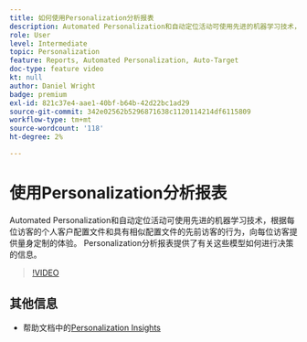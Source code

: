 ```yaml
---
title: 如何使用Personalization分析报表
description: Automated Personalization和自动定位活动可使用先进的机器学习技术，根据每位访客的个人客户配置文件和具有相似配置文件的先前访客的行为，向每位访客提供量身定制的体验。 Personalization分析报表提供了有关这些模型如何进行决策的信息。
role: User
level: Intermediate
topic: Personalization
feature: Reports, Automated Personalization, Auto-Target
doc-type: feature video
kt: null
author: Daniel Wright
badge: premium
exl-id: 821c37e4-aae1-40bf-b64b-42d22bc1ad29
source-git-commit: 342e02562b5296871638c1120114214df6115809
workflow-type: tm+mt
source-wordcount: '118'
ht-degree: 2%

---
```


# 使用Personalization分析报表

Automated Personalization和自动定位活动可使用先进的机器学习技术，根据每位访客的个人客户配置文件和具有相似配置文件的先前访客的行为，向每位访客提供量身定制的体验。 Personalization分析报表提供了有关这些模型如何进行决策的信息。

>[!VIDEO](https://video.tv.adobe.com/v/25601/?quality=12)

## 其他信息

* 帮助文档中的[Personalization Insights](https://experienceleague.adobe.com/docs/target/using/reports/insights/personalization-insights-reports.html?lang=zh-Hans)
